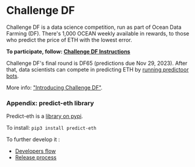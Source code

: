 # Challenge DF

Challenge DF is a data science competition, run as part of Ocean Data Farming (DF). There's 1,000 OCEAN weekly available in rewards, to those who predict the price of ETH with the lowest error.

**To participate, follow: [Challenge DF Instructions](challenges/challenge-df.md)**

Challenge DF's final round is DF65 (predictions due Nov 29, 2023). After that, data scientists can compete in predicting ETH by [running predictoor bots](https://github.com/oceanprotocol/pdr-backend/blob/main/READMEs/predictoor.md).

More info: ["Introducing Challenge DF"](https://blog.oceanprotocol.com/introducing-challenge-data-farming-378bba28fc97).

### Appendix: predict-eth library

Predict-eth is a [library on pypi](https://pypi.org/project/predict-eth/).

To install: `pip3 install predict-eth`

To further develop it :
- [Developers flow](developers.md)
- [Release process](release-process.md)
